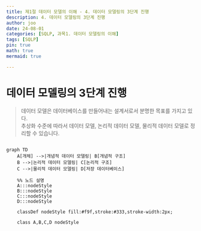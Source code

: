 ```yaml
---
title: 제1절 데이터 모델의 이해 - 4. 데이터 모델링의 3단계 진행
description: 4. 데이터 모델링의 3단계 진행
author: joo
date: 24-08-01
categories: [SQLP, 과목1. 데이터 모델링의 이해]
tags: [SQLP]
pin: true
math: true
mermaid: true

---
```


# 데이터 모델링의 3단계 진행
> 데이터 모델은 데이터베이스를 만들어내는 설계서로서 분명한 목표를 가지고 있다.<br>
> 추상화 수준에 따라서 데이터 모델, 논리적 데이터 모델, 물리적 데이터 모델로 정리할 수 있습니다.


```mermaid

graph TD
    A[개체] -->|개념적 데이터 모델링| B[개념적 구조]
    B -->|논리적 데이터 모델링| C[논리적 구조]
    C -->|물리적 데이터 모델링| D[저장 데이터베이스]

    %% 노드 설명
    A:::nodeStyle
    B:::nodeStyle
    C:::nodeStyle
    D:::nodeStyle

    classDef nodeStyle fill:#f9f,stroke:#333,stroke-width:2px;
    
    class A,B,C,D nodeStyle

    
```
